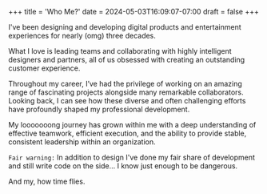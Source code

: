 +++
title = 'Who Me?'
date = 2024-05-03T16:09:07-07:00
draft = false
+++

I've been designing and developing digital products and entertainment experiences for nearly (omg) three decades.

What I love is leading teams and collaborating with highly intelligent designers and partners, all of us obsessed with creating an outstanding customer experience.

Throughout my career, I’ve had the privilege of working on an amazing range of fascinating projects alongside many remarkable collaborators. Looking back, I can see how these diverse and often challenging efforts have profoundly shaped my professional development.

My looooooong journey has grown within me with a deep understanding of effective teamwork, efficient execution, and the ability to provide stable, consistent leadership within an organization.
          
`Fair warning:` In addition to design I've done my fair share of development and still write code on the side... I know just enough to be dangerous.

And my, how time flies.
